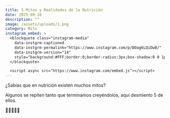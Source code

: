 ```yaml
---
title: 5 Mitos y Realidades de la Nutrición
date: 2025-09-10
description: ""
image: /assets/uploads/1.png
category: Mito
instagram_embed: >
  <blockquote class="instagram-media"
    data-instgrm-captioned
    data-instgrm-permalink="https://www.instagram.com/p/DOag6LQiDwB/"
    data-instgrm-version="14"
    style="background:#FFF;border:0;border-radius:3px;box-shadow:0 0 1px rgba(0,0,0,.5),0 1px 10px rgba(0,0,0,.15);margin:1px;max-width:540px;min-width:326px;padding:0;width:100%;">
  </blockquote>

  <script async src="https://www.instagram.com/embed.js"></script>
---
```

¿Sabías que en nutrición existen muchos mitos?





Algunos se repiten tanto que terminamos creyéndolos, aquí desmiento 5 de ellos.



🥒🥑🥥🍒🥬
